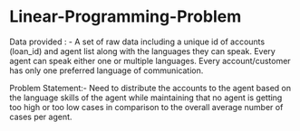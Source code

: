 # Linear-Programming-Problem

Data provided : -
A set of raw data including a unique id of accounts (loan_id) and agent list along with the languages they can speak. 
Every agent can speak either one or multiple languages.
Every account/customer has only one preferred language of communication.

Problem Statement:-
Need to distribute the accounts to the agent based on the language skills of the agent while maintaining that no agent is getting too high or too low cases in comparison to the overall average number of cases per agent.   
